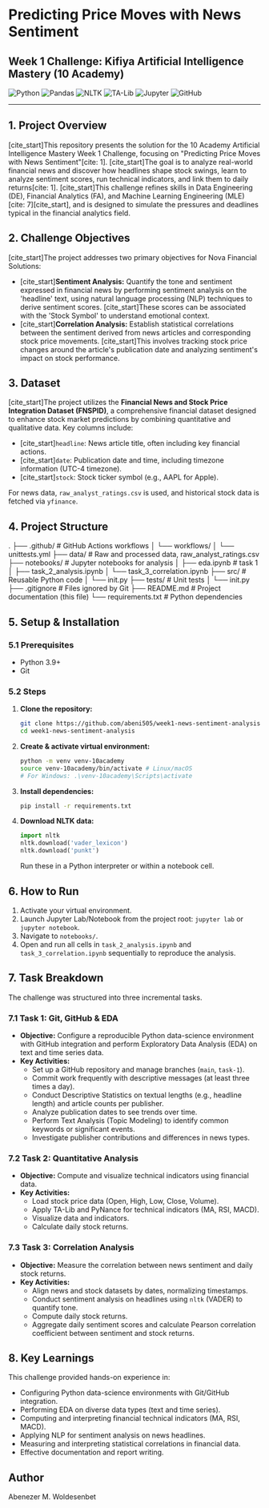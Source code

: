 # Predicting Price Moves with News Sentiment

## Week 1 Challenge: Kifiya Artificial Intelligence Mastery (10 Academy)

![Python](https://img.shields.io/badge/Python-3.9%2B-blue?style=flat-square&logo=python)
![Pandas](https://img.shields.io/badge/Pandas-lightgrey?style=flat-square&logo=pandas&logoColor=black)
![NLTK](https://img.shields.io/badge/NLTK-green?style=flat-square&logo=python&logoColor=white)
![TA-Lib](https://img.shields.io/badge/TA--Lib-orange?style=flat-square)
![Jupyter](https://img.shields.io/badge/Jupyter-F37626?style=flat-square&logo=jupyter&logoColor=white)
![GitHub](https://img.shields.io/badge/GitHub-181717?style=flat-square&logo=github&logoColor=white)

---

## 1. Project Overview

[cite_start]This repository presents the solution for the 10 Academy Artificial Intelligence Mastery Week 1 Challenge, focusing on "Predicting Price Moves with News Sentiment"[cite: 1]. [cite_start]The goal is to analyze real-world financial news and discover how headlines shape stock swings, learn to analyze sentiment scores, run technical indicators, and link them to daily returns[cite: 1]. [cite_start]This challenge refines skills in Data Engineering (DE), Financial Analytics (FA), and Machine Learning Engineering (MLE) [cite: 7][cite_start], and is designed to simulate the pressures and deadlines typical in the financial analytics field.

## 2. Challenge Objectives

[cite_start]The project addresses two primary objectives for Nova Financial Solutions:
* [cite_start]**Sentiment Analysis:** Quantify the tone and sentiment expressed in financial news by performing sentiment analysis on the 'headline' text, using natural language processing (NLP) techniques to derive sentiment scores. [cite_start]These scores can be associated with the 'Stock Symbol' to understand emotional context.
* [cite_start]**Correlation Analysis:** Establish statistical correlations between the sentiment derived from news articles and corresponding stock price movements. [cite_start]This involves tracking stock price changes around the article's publication date and analyzing sentiment's impact on stock performance.

## 3. Dataset

[cite_start]The project utilizes the **Financial News and Stock Price Integration Dataset (FNSPID)**, a comprehensive financial dataset designed to enhance stock market predictions by combining quantitative and qualitative data. Key columns include:
* [cite_start]`headline`: News article title, often including key financial actions.
* [cite_start]`date`: Publication date and time, including timezone information (UTC-4 timezone).
* [cite_start]`stock`: Stock ticker symbol (e.g., AAPL for Apple).

For news data, `raw_analyst_ratings.csv` is used, and historical stock data is fetched via `yfinance`.


## 4. Project Structure

.
├── .github/              # GitHub Actions workflows 
│   └── workflows/
│       └── unittests.yml
├── data/                 # Raw and processed data, raw_analyst_ratings.csv
├── notebooks/            # Jupyter notebooks for analysis
│   ├── eda.ipynb         # task 1
│   ├── task_2_analysis.ipynb
│   └── task_3_correlation.ipynb
├── src/                  # Reusable Python code 
│   └── init.py
├── tests/                # Unit tests 
│   └── init.py
├── .gitignore            # Files ignored by Git 
├── README.md             # Project documentation (this file)
└── requirements.txt      # Python dependencies 

## 5. Setup & Installation

### 5.1 Prerequisites
* Python 3.9+
* Git

### 5.2 Steps
1.  **Clone the repository:**
    ```bash
    git clone https://github.com/abeni505/week1-news-sentiment-analysis.git
    cd week1-news-sentiment-analysis
    ```
2.  **Create & activate virtual environment:**
    ```bash
    python -m venv venv-10academy
    source venv-10academy/bin/activate # Linux/macOS
    # For Windows: .\venv-10academy\Scripts\activate
    ```
3.  **Install dependencies:**
    ```bash
    pip install -r requirements.txt
    ```
4.  **Download NLTK data:**
    ```python
    import nltk
    nltk.download('vader_lexicon')
    nltk.download('punkt')
    ```
    Run these in a Python interpreter or within a notebook cell.

## 6. How to Run

1.  Activate your virtual environment.
2.  Launch Jupyter Lab/Notebook from the project root: `jupyter lab` or `jupyter notebook`.
3.  Navigate to `notebooks/`.
4.  Open and run all cells in `task_2_analysis.ipynb` and `task_3_correlation.ipynb` sequentially to reproduce the analysis.

## 7. Task Breakdown

The challenge was structured into three incremental tasks.

### 7.1 Task 1: Git, GitHub & EDA

* **Objective:** Configure a reproducible Python data-science environment with GitHub integration  and perform Exploratory Data Analysis (EDA) on text and time series data.
* **Key Activities:**
    * Set up a GitHub repository and manage branches (`main`, `task-1`).
    * Commit work frequently with descriptive messages (at least three times a day).
    * Conduct Descriptive Statistics on textual lengths (e.g., headline length) and article counts per publisher.
    * Analyze publication dates to see trends over time.
    * Perform Text Analysis (Topic Modeling) to identify common keywords or significant events.
    * Investigate publisher contributions and differences in news types.

### 7.2 Task 2: Quantitative Analysis

* **Objective:** Compute and visualize technical indicators using financial data.
* **Key Activities:**
    * Load stock price data (Open, High, Low, Close, Volume).
    * Apply TA-Lib and PyNance for technical indicators (MA, RSI, MACD).
    * Visualize data and indicators.
    * Calculate daily stock returns.

### 7.3 Task 3: Correlation Analysis

* **Objective:** Measure the correlation between news sentiment and daily stock returns.
* **Key Activities:**
    * Align news and stock datasets by dates, normalizing timestamps.
    * Conduct sentiment analysis on headlines using `nltk` (VADER) to quantify tone.
    * Compute daily stock returns.
    * Aggregate daily sentiment scores  and calculate Pearson correlation coefficient between sentiment and stock returns.

## 8. Key Learnings

This challenge provided hands-on experience in:
* Configuring Python data-science environments with Git/GitHub integration.
* Performing EDA on diverse data types (text and time series).
* Computing and interpreting financial technical indicators (MA, RSI, MACD).
* Applying NLP for sentiment analysis on news headlines.
* Measuring and interpreting statistical correlations in financial data.
* Effective documentation and report writing.

## Author
Abenezer M. Woldesenbet
